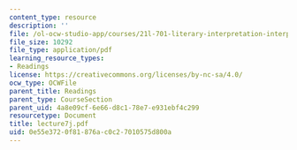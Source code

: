 ```yaml
---
content_type: resource
description: ''
file: /ol-ocw-studio-app/courses/21l-701-literary-interpretation-interpreting-poetry-fall-2003/0e55e3720f81876ac0c27010575d800a_lecture7j.pdf
file_size: 10292
file_type: application/pdf
learning_resource_types:
- Readings
license: https://creativecommons.org/licenses/by-nc-sa/4.0/
ocw_type: OCWFile
parent_title: Readings
parent_type: CourseSection
parent_uid: 4a8e09cf-6e66-d8c1-78e7-e931ebf4c299
resourcetype: Document
title: lecture7j.pdf
uid: 0e55e372-0f81-876a-c0c2-7010575d800a
---
```

